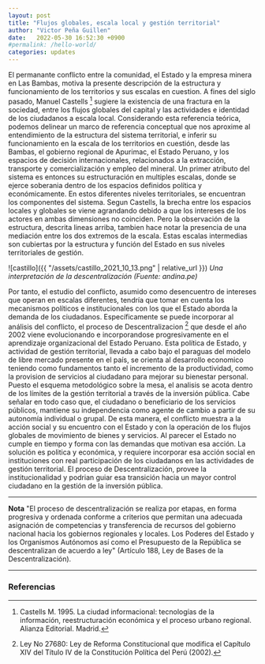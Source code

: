 ```yaml
---
layout: post
title: "Flujos globales, escala local y gestión territorial"
author: "Victor Peña Guillen"
date:   2022-05-30 16:52:30 +0900
#permalink: /hello-world/
categories: updates
---
```


El permanante conflicto entre la comunidad, el Estado y la empresa minera en Las Bambas, motiva la presente descripción de la estructura y funcionamiento de los territorios y sus escalas en cuestion.
A fines del siglo pasado, Manuel Castells [^1] sugiere la existencia de una fractura en la sociedad, entre los flujos globales del capital y las actividades e identidad de los ciudadanos a escala local.
Considerando esta referencia teórica, podemos delinear un marco de referencia conceptual que nos aproxime al entendimiento de la estructura del sistema territorial, e inferir su funcionamiento en la escala de los territorios en cuestión, desde las Bambas, el gobierno regional de Apurimac, el Estado Peruano, y los espacios de decisión internacionales, relacionados a la extracción, transporte y comercialización y empleo del mineral.
Un primer atributo del sistema es entonces su estructuración en multiples escalas, donde se ejerce soberania dentro de los espacios definidos política y económicamente.
En estos diferentes niveles territoriales, se encuentran los componentes del sistema. Segun Castells, la brecha entre los espacios locales y globales se viene agrandando debido a que  los intereses de los actores en ambas dimensiones no coinciden.
Pero la observación de la estructura, descrita lineas arriba, tambien hace notar la presencia de una mediación entre los dos extremos de la escala. Estas escalas intermedias son cubiertas por la estructura y función del Estado en sus niveles territoriales de gestión.

![castillo]({{ "/assets/castillo_2021_10_13.png" | relative_url }})
*Una interpretación de la descentralización (Fuente: andina.pe)*

Por tanto, el estudio del conflicto, asumido como desencuentro de intereses que operan en escalas diferentes, tendría que tomar en cuenta los mecanismos políticos e institucionales con los que el Estado aborda la demanda de los ciudadanos. Específicamente se puede incorporar al análisis del conflicto, el proceso de Descentralizacion [^2] que desde el año 2002 viene evolucionando e incorporandose progresivamente en el aprendizaje organizacional del Estado Peruano. Esta política de Estado, y actividad de gestión territorial, llevada a cabo bajo el paraguas del modelo de libre mercado presente en el país, se orienta al desarrollo economico teniendo como fundamentos tanto el incremento de la productividad, como la provision de servicios al ciudadano para mejorar su bienestar personal.
Puesto el esquema metodológico sobre la mesa, el analisis se acota dentro de los límites de la gestión territorial a través de la inversión pública. Cabe señalar en todo caso que, el ciudadano o beneficiario de los servicios públicos, mantiene su independencia como agente de cambio a partir de su autonomía individual o grupal.
De esta manera, el conflicto muestra a la acción social y su encuentro con el Estado y con la operación de los flujos globales de movimiento de bienes y servicios. Al parecer el Estado no cumple en tiempo y forma con las demandas que motivan esa acción. La solución es politica y económica, y requiere incorporar esa acción social en instituciones con real participación de los ciudadanos en las actividades de gestión territorial. El proceso de Descentralización, provee la institucionalidad y podrian guiar esa transición hacia un mayor control ciudadano en la gestión de la inversión pública.

---
**Nota**
"El proceso de descentralización se realiza por etapas, en forma progresiva y ordenada conforme a criterios que permitan una adecuada asignación de competencias y transferencia de recursos del gobierno nacional hacia los gobiernos regionales y locales. Los Poderes del Estado y los Organismos Autónomos así como el Presupuesto de la República se descentralizan de acuerdo a ley" (Artículo 188, Ley de Bases de la Descentralización).

---

### Referencias

[^1]: Castells M. 1995. La ciudad informacional: tecnologías de la información, reestructuración económica y el proceso urbano regional. Alianza Editorial. Madrid.

[^2]: Ley No 27680: Ley de Reforma Constitucional que modifica el Capítulo XIV del Título IV de la Constitución Política del Perú (2002).
